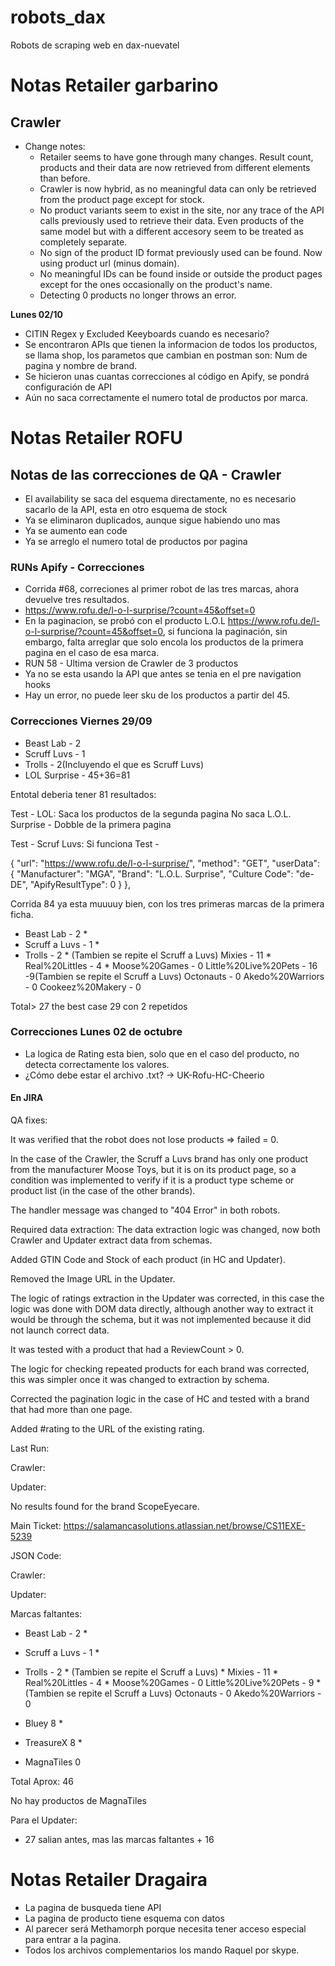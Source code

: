 # robots_dax
Robots de scraping web en dax-nuevatel

# Notas Retailer garbarino
## Crawler
 * Change notes:
     * Retailer seems to have gone through many changes. Result count, products and their data are now retrieved from different elements than before.
     * Crawler is now hybrid, as no meaningful data can only be retrieved from the product page except for stock.
     * No product variants seem to exist in the site, nor any trace of the API calls previously used to retrieve their data. Even products of the same model but with a different accesory seem to be treated as completely separate.
     * No sign of the product ID format previously used can be found. Now using product url (minus domain).
     * No meaningful IDs can be found inside or outside the product pages except for the ones occasionally on the product's name.
     * Detecting 0 products no longer throws an error.
         
**Lunes 02/10**
* CITIN Regex y Excluded Keeyboards cuando es necesario?
* Se encontraron APIs que tienen la informacion de todos los productos, se llama shop, los parametos que cambian en postman son: Num de pagina y nombre de brand.
* Se hicieron unas cuantas correcciones al código en Apify, se pondrá configuración de API
* Aún no saca correctamente el numero total de productos por marca.
        
# Notas Retailer ROFU
## Notas de las correcciones de QA - Crawler
- El availability se saca del esquema directamente, no es necesario sacarlo de la API, esta en otro esquema de stock
- Ya se eliminaron duplicados, aunque sigue habiendo uno mas
- Ya se aumento ean code
- Ya se arreglo el numero total de productos por pagina


### RUNs Apify - Correcciones
* Corrida #68, correciones al primer robot de las tres marcas, ahora devuelve tres resultados.
* https://www.rofu.de/l-o-l-surprise/?count=45&offset=0
* En la paginacion, se probó con el producto L.O.L https://www.rofu.de/l-o-l-surprise/?count=45&offset=0, si funciona la paginación, sin embargo, falta arreglar que solo encola los productos de la primera pagina en el caso de esa marca.
*  RUN 58 - Ultima version de Crawler de 3 productos
*  Ya no se esta usando la API que antes se tenia en el pre navigation hooks
*  Hay un error, no puede leer sku de los productos a partir del 45.


### Correcciones Viernes 29/09
- Beast Lab - 2 
- Scruff Luvs - 1
- Trolls - 2(Incluyendo el que es Scruff Luvs)
- LOL Surprise - 45+36=81

Entotal deberia tener 81 resultados:

Test - LOL: Saca los productos de la segunda pagina 
No saca L.O.L. Surprise - Dobble de la primera pagina

Test - Scruf Luvs:  Si funciona
Test - 


{
            "url": "https://www.rofu.de/l-o-l-surprise/",
            "method": "GET",
            "userData": {
                "Manufacturer": "MGA",
                "Brand": "L.O.L. Surprise",
                "Culture Code": "de-DE",
                "ApifyResultType": 0
            }
        },



Corrida 84 ya esta muuuuy bien, con los tres primeras marcas de la primera ficha.
- Beast Lab - 2 *
- Scruff a Luvs - 1 *
- Trolls - 2 * (Tambien se repite el Scruff a Luvs)
Mixies - 11 *
Real%20Littles - 4 *
Moose%20Games - 0
Little%20Live%20Pets - 16 -9(Tambien se repite el Scruff a Luvs)
Octonauts - 0
Akedo%20Warriors - 0
Cookeez%20Makery - 0

Total> 27 the best case
29 con 2 repetidos

### Correcciones Lunes 02 de octubre
* La logica de Rating esta bien, solo que en el caso del producto, no detecta correctamente los valores.
* ¿Cómo debe estar el archivo .txt? -> UK-Rofu-HC-Cheerio

#### En JIRA 
QA fixes:

It was verified that the robot does not lose products => failed = 0.

In the case of the Crawler, the Scruff a Luvs brand has only one product from the manufacturer Moose Toys, but it is on its product page, so a condition was implemented to verify if it is a product type scheme or product list (in the case of the other brands).

The handler message was changed to "404 Error" in both robots.

Required data extraction: The data extraction logic was changed, now both Crawler and Updater extract data from schemas.

Added GTIN Code and Stock of each product (in HC and Updater).

Removed the Image URL in the Updater.

The logic of ratings extraction in the Updater was corrected, in this case the logic was done with DOM data directly, although another way to extract it would be through the schema, but it was not implemented because it did not launch correct data.

It was tested with a product that had a ReviewCount > 0.

The logic for checking repeated products for each brand was corrected, this was simpler once it was changed to extraction by schema.

Corrected the pagination logic in the case of HC and tested with a brand that had more than one page. 

Added #rating to the URL of the existing rating.



Last Run:

Crawler:  

Updater:  


No results found for the brand ScopeEyecare.

Main Ticket: https://salamancasolutions.atlassian.net/browse/CS11EXE-5239



JSON Code:

Crawler: 



Updater:


Marcas faltantes:
- Beast Lab - 2 *
- Scruff a Luvs - 1 *
- Trolls - 2 * (Tambien se repite el Scruff a Luvs) *
Mixies - 11 *
Real%20Littles - 4 *
Moose%20Games - 0
Little%20Live%20Pets - 9 * (Tambien se repite el Scruff a Luvs)
Octonauts - 0
Akedo%20Warriors - 0

- Bluey 8 *
- TreasureX 8 *
- MagnaTiles 0

Total Aprox: 46


No hay productos de MagnaTiles

Para el Updater:
- 27 salian antes, mas las marcas faltantes + 16

# Notas Retailer Dragaira
- La pagina de busqueda tiene API
- La pagina de producto tiene esquema con datos
- Al parecer será Methamorph porque necesita tener acceso especial para entrar a la pagina.
- Todos los archivos complementarios los mando Raquel por skype.